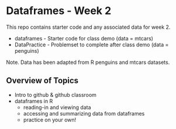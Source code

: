 # Dataframes - Week 2
This repo contains starter code and any associated data for week 2. 
* dataframes - Starter code for class demo (data = mtcars)
* DataPractice - Problemset to complete after class demo (data = penguins)


Note. Data has been adapted from R penguins and mtcars datasets. 
## Overview of Topics
* Intro to github & github classroom 
* dataframes in R
  * reading-in and viewing data
  * accessing and summarizing data from dataframes
  * practice on your own!
